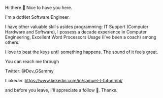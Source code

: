 Hi there 👋
Nice to have you here. 

I'm a dotNet Software Engineer.

I have other valuable skills asides programming:
IT Support (Computer Hardware and Software),
I possess a decade experience in Computer Engineering,
Excellent Word Processors Usage (I've been a coach)
among others.

I love to beat the keys until something happens. The sound of it feels great.

You can reach me through

Twitter: @Dev_GSammy

Linkedin: https://www.linkedin.com/in/samuel-t-fatunmbi/

and before you leave, I'll appreciate a follow 🤔. Thanks.
